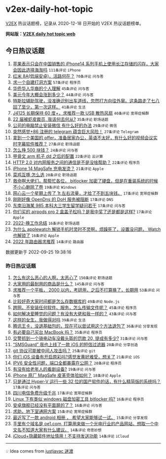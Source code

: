 # v2ex-daily-hot-topic

[V2EX](https://www.v2ex.com/) 热议话题榜，记录从 2020-12-18 日开始的 V2EX 热议话题榜单。

**网站版：[V2EX daily hot topic web](https://boojack.github.io/v2ex-daily-hot-topic-web/)**

## 今日热议话题

<!-- TODAY BEGIN -->

1. [苹果表示只会在中国销售的 iPhone14 系列手机上使用长江存储的闪存，大家会因此选择海淘吗](https://www.v2ex.com/t/882764) `111条评论` `iPhone`
1. [红米 8A(低端安卓)，活路何在？](https://www.v2ex.com/t/882766) `70条评论` `问与答`
1. [求一个自建打洞方案](https://www.v2ex.com/t/882721) `57条评论` `程序员`
1. [华侨华人华裔的个人理解](https://www.v2ex.com/t/882730) `45条评论` `问与答`
1. [美元今年大概会涨到多少？](https://www.v2ex.com/t/882732) `44条评论` `问与答`
1. [特斯拉辅助驾驶，没准确识别出车道线，忽然打方向往外窜。这条路走了七八回了至少，第一次这样。](https://www.v2ex.com/t/882762) `41条评论` `生活`
1. [J4125 长期保持 60 度+，求推荐一款 USB 散热风扇](https://www.v2ex.com/t/882754) `40条评论` `宽带症候群`
1. [22 届被虾皮裁员, 我该何去何从?](https://www.v2ex.com/t/882746) `35条评论` `职场话题`
1. [公司的电脑禁止安装微信 有什么好的办法](https://www.v2ex.com/t/882761) `29条评论` `微信`
1. [突然感觉+86 注册的 telegram 蕴含巨大风险！](https://www.v2ex.com/t/882863) `27条评论` `Telegram`
1. [拿到一个美国的 offer，准备居家办公，英语不太好，有什么好的视频会议实时字幕软件推荐？](https://www.v2ex.com/t/882774) `27条评论` `职场话题`
1. [怎么挣 500 块钱？](https://www.v2ex.com/t/882795) `24条评论` `问与答`
1. [甲骨文 arm 机子 dd 之后的配置](https://www.v2ex.com/t/882851) `22条评论` `云计算`
1. [HTTP 2.0 对内网服务之间的通信是不是没啥帮助？](https://www.v2ex.com/t/882839) `22条评论` `程序员`
1. [iPhone 14 MagSafe 充电发烫？](https://www.v2ex.com/t/882802) `21条评论` `Apple`
1. [菜鸡互啄,怎么选](https://www.v2ex.com/t/882729) `20条评论` `职场话题`
1. [救命啊大佬们，帮帮忙各位， bitlocker 加密了硬盘，但是在重装系统的时候不小心删除了卷](https://www.v2ex.com/t/882765) `19条评论` `Windows`
1. [网心云一个星期上传了 1t 左右流量，才给了不到五块钱。](https://www.v2ex.com/t/882836) `17条评论` `宽带症候群`
1. [刚刚好像 OpenDns 的 DoH 服务被阻断](https://www.v2ex.com/t/882817) `17条评论` `DNS`
1. [东南沿海某 985 本科大三学生留学疑问若干](https://www.v2ex.com/t/882779) `17条评论` `问与答`
1. [你们买的 airpods pro 2 盒盖子松吗？是我中奖了还是都是这样?](https://www.v2ex.com/t/882776) `17条评论` `Apple`
1. [2022-换工作总结](https://www.v2ex.com/t/882872) `16条评论` `职场话题`
1. [为什么 applewatch 解锁手机时灵时不灵啊，烦躁死了，设置没问题， Watch 也解锁了](https://www.v2ex.com/t/882753) `16条评论` `Apple`
1. [2022 年路由器求推荐](https://www.v2ex.com/t/882857) `14条评论` `路由器`

数据更新于 2022-09-25 19:38:16

<!-- TODAY END -->

### 昨日热议话题

<!-- YESTERDAY BEGIN -->

1. [怎么有这么恶心的人啊，太恶心了](https://www.v2ex.com/t/882570) `150条评论` `职场话题`
1. [大家用的最耐用的商品是什么？](https://www.v2ex.com/t/882563) `145条评论` `问与答`
1. [求推荐一个平板， 2000 以内，考研用，之后不打算换了，长期用](https://www.v2ex.com/t/882585) `53条评论` `问与答`
1. [比较好奇大家时间都是怎么存数据库的](https://www.v2ex.com/t/882628) `49条评论` `Node.js`
1. [跨网，不安装任何软件、服务，怎么传输文件呢？](https://www.v2ex.com/t/882592) `45条评论` `程序员`
1. [如何解决爱睡觉的问题？有没有大佬和我一样的？](https://www.v2ex.com/t/882608) `43条评论` `问与答`
1. [这样的女生，我做得对吗](https://www.v2ex.com/t/882685) `39条评论` `生活`
1. [腾讯王卡，没退基础包的，现在可以尝试用这个方法退包了](https://www.v2ex.com/t/882588) `36条评论` `分享发现`
1. [有必要自己买台 MacBook 吗？](https://www.v2ex.com/t/882575) `35条评论` `程序员`
1. [交警抓到一个骑电动车没戴头盔的罚款 20, 提成有多少?](https://www.v2ex.com/t/882596) `31条评论` `问与答`
1. [“SMSGuard” 我也上线了一款 iOS 的短信过滤器](https://www.v2ex.com/t/882564) `28条评论` `分享创造`
1. [git 协议可能被中间人攻击吗？](https://www.v2ex.com/t/882664) `25条评论` `git`
1. [你们 iOS 设备有开启原彩吗?感觉发黄好难受，想关了](https://www.v2ex.com/t/882665) `21条评论` `iOS`
1. [IPV6 安全性问题，端口全都暴露在公网？](https://www.v2ex.com/t/882576) `20条评论` `程序员`
1. [有没有给老年人的看剧设备?](https://www.v2ex.com/t/882619) `19条评论` `问与答`
1. [iPhone 原厂 MagSafe 皮革壳体验如何？](https://www.v2ex.com/t/882597) `18条评论` `Apple`
1. [只是通过 Hyper-V 运行一些 32 位的国产软件的话，有什么精简版的系统吗？](https://www.v2ex.com/t/882623) `17条评论` `问与答`
1. [四川电信免费升级千兆](https://www.v2ex.com/t/882582) `17条评论` `宽带症候群`
1. [Linux 下有类似 windows 磁盘加密工具 bitlocker 吗?](https://www.v2ex.com/t/882712) `16条评论` `程序员`
1. [安卓旗舰已经没有平面屏的了？](https://www.v2ex.com/t/882661) `16条评论` `问与答`
1. [求助，地下室通网方案](https://www.v2ex.com/t/882652) `15条评论` `宽带症候群`
1. [最近写了一款 android 相册 ， 希望大家能够试一试。](https://www.v2ex.com/t/882600) `15条评论` `分享发现`
1. [手里有个域名是 oe1.com, 打算用来做一个光电行业的产品网站，想取一个中文名不知道大家有什么建议。](https://www.v2ex.com/t/882601) `14条评论` `奇思妙想`
1. [iCloud+隐藏邮件地址慎用！不支持发送功能](https://www.v2ex.com/t/882561) `14条评论` `iCloud`

<!-- YESTERDAY END -->

---

💡 Idea comes from [justjavac 迷渡](https://github.com/justjavac/)
